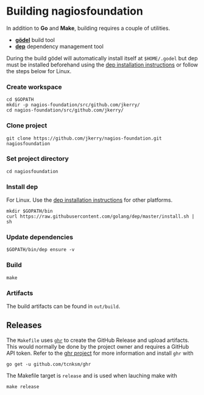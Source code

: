 # Building nagiosfoundation
In addition to __Go__ and __Make__, building requires a couple of utilities.
* [__gödel__](https://github.com/palantir/godel) build tool
* [__dep__](https://github.com/golang/dep) dependency management tool

During the build gödel will automatically install itself at `$HOME/.godel` but dep must be installed beforehand using the [dep installation instructions](https://github.com/golang/dep#installation) or follow the steps below for Linux.

### Create workspace
```
cd $GOPATH
mkdir -p nagios-foundation/src/github.com/jkerry/
cd nagios-foundation/src/github.com/jkerry/
```

### Clone project
```
git clone https://github.com/jkerry/nagios-foundation.git nagiosfoundation
```

### Set project directory
```
cd nagiosfoundation
```

### Install dep
For Linux. Use the [dep installation instructions](https://github.com/golang/dep#installation) for other platforms.
```
mkdir $GOPATH/bin
curl https://raw.githubusercontent.com/golang/dep/master/install.sh | sh
```

### Update dependencies
```
$GOPATH/bin/dep ensure -v
```

### Build
```
make
```

### Artifacts
The build artifacts can be found in `out/build`.

## Releases
The `Makefile` uses [`ghr`](https://github.com/tcnksm/ghr) to create the GitHub Release and upload artifacts. This would normally be done by the project owner and requires a GitHub API token. Refer to the [ghr project](https://github.com/tcnksm/ghr) for more information and install `ghr` with
```
go get -u github.com/tcnksm/ghr
```
The Makefile target is `release` and is used when lauching make with
```
make release
```
